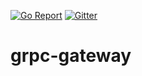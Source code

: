 [![Go Report](https://goreportcard.com/badge/github.com/go-ocf/cloud/grpc-gateway)](https://goreportcard.com/report/github.com/go-ocf/cloud/grpc-gateway)
[![Gitter](https://badges.gitter.im/ocfcloud/Lobby.svg)](https://gitter.im/ocfcloud/Lobby?utm_source=badge&utm_medium=badge&utm_campaign=pr-badge)

# grpc-gateway

